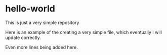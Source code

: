 # hello-world
This is just a very simple repository

Here is an example of the creating a very simple file, which eventually I will update correctly.

Even more lines being added here.
